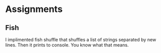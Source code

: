 # Assignments
## Fish
I implimented fish shuffle that shuffles a list of strings separated by new lines. Then it prints to console.
You know what that means.
